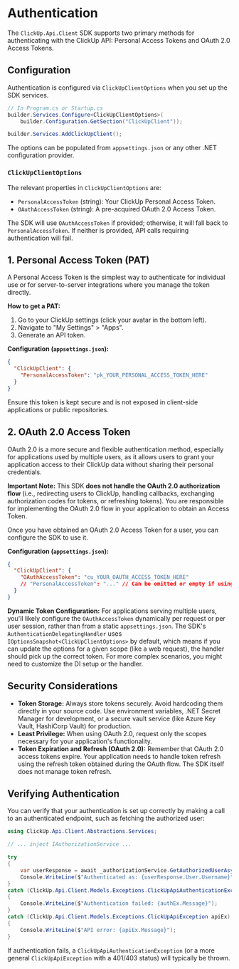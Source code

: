 # Authentication

The `ClickUp.Api.Client` SDK supports two primary methods for authenticating with the ClickUp API: Personal Access Tokens and OAuth 2.0 Access Tokens.

## Configuration

Authentication is configured via `ClickUpClientOptions` when you set up the SDK services.

```csharp
// In Program.cs or Startup.cs
builder.Services.Configure<ClickUpClientOptions>(
    builder.Configuration.GetSection("ClickUpClient"));

builder.Services.AddClickUpClient();
```

The options can be populated from `appsettings.json` or any other .NET configuration provider.

### `ClickUpClientOptions`

The relevant properties in `ClickUpClientOptions` are:

-   `PersonalAccessToken` (string): Your ClickUp Personal Access Token.
-   `OAuthAccessToken` (string): A pre-acquired OAuth 2.0 Access Token.

The SDK will use `OAuthAccessToken` if provided; otherwise, it will fall back to `PersonalAccessToken`. If neither is provided, API calls requiring authentication will fail.

## 1. Personal Access Token (PAT)

A Personal Access Token is the simplest way to authenticate for individual use or for server-to-server integrations where you manage the token directly.

**How to get a PAT:**
1.  Go to your ClickUp settings (click your avatar in the bottom left).
2.  Navigate to "My Settings" > "Apps".
3.  Generate an API token.

**Configuration (`appsettings.json`):**
```json
{
  "ClickUpClient": {
    "PersonalAccessToken": "pk_YOUR_PERSONAL_ACCESS_TOKEN_HERE"
  }
}
```

Ensure this token is kept secure and is not exposed in client-side applications or public repositories.

## 2. OAuth 2.0 Access Token

OAuth 2.0 is a more secure and flexible authentication method, especially for applications used by multiple users, as it allows users to grant your application access to their ClickUp data without sharing their personal credentials.

**Important Note:** This SDK **does not handle the OAuth 2.0 authorization flow** (i.e., redirecting users to ClickUp, handling callbacks, exchanging authorization codes for tokens, or refreshing tokens). You are responsible for implementing the OAuth 2.0 flow in your application to obtain an Access Token.

Once you have obtained an OAuth 2.0 Access Token for a user, you can configure the SDK to use it.

**Configuration (`appsettings.json`):**
```json
{
  "ClickUpClient": {
    "OAuthAccessToken": "cu_YOUR_OAUTH_ACCESS_TOKEN_HERE"
    // "PersonalAccessToken": "..." // Can be omitted or empty if using OAuth
  }
}
```

**Dynamic Token Configuration:**
For applications serving multiple users, you'll likely configure the `OAuthAccessToken` dynamically per request or per user session, rather than from a static `appsettings.json`. The SDK's `AuthenticationDelegatingHandler` uses `IOptionsSnapshot<ClickUpClientOptions>` by default, which means if you can update the options for a given scope (like a web request), the handler should pick up the correct token. For more complex scenarios, you might need to customize the DI setup or the handler.

## Security Considerations

-   **Token Storage:** Always store tokens securely. Avoid hardcoding them directly in your source code. Use environment variables, .NET Secret Manager for development, or a secure vault service (like Azure Key Vault, HashiCorp Vault) for production.
-   **Least Privilege:** When using OAuth 2.0, request only the scopes necessary for your application's functionality.
-   **Token Expiration and Refresh (OAuth 2.0):** Remember that OAuth 2.0 access tokens expire. Your application needs to handle token refresh using the refresh token obtained during the OAuth flow. The SDK itself does not manage token refresh.

## Verifying Authentication

You can verify that your authentication is set up correctly by making a call to an authenticated endpoint, such as fetching the authorized user:

```csharp
using ClickUp.Api.Client.Abstractions.Services;

// ... inject IAuthorizationService ...

try
{
    var userResponse = await _authorizationService.GetAuthorizedUserAsync();
    Console.WriteLine($"Authenticated as: {userResponse.User.Username}");
}
catch (ClickUp.Api.Client.Models.Exceptions.ClickUpApiAuthenticationException authEx)
{
    Console.WriteLine($"Authentication failed: {authEx.Message}");
}
catch (ClickUp.Api.Client.Models.Exceptions.ClickUpApiException apiEx)
{
    Console.WriteLine($"API error: {apiEx.Message}");
}
```

If authentication fails, a `ClickUpApiAuthenticationException` (or a more general `ClickUpApiException` with a 401/403 status) will typically be thrown.
